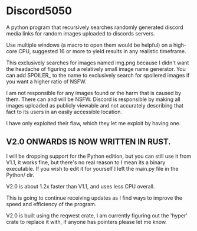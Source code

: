 # Discord5050
A python program that recursively searches randomly generated discord media links for random images uploaded to discords servers.

Use multiple windows (a macro to open them would be helpful) on a high-core CPU, suggested 16 or more to yield results in any realistic timeframe.

This exclusively searches for images named img.png because I didn't want the headache of figuring out a relatively small image name generator. You can add SPOILER_ to the name to exclusively search for spoilered images if you want a higher ratio of NSFW.

I am not responsible for any images found or the harm that is caused by them. There can and will be NSFW. Discord is responsible by making all images uploaded as publicly viewable and not accurately describing that fact to its users in an easily accessible location.

I have only exploited their flaw, which they let me exploit by having one.

## V2.0 ONWARDS IS NOW WRITTEN IN RUST.
I will be dropping support for the Python edition, but you can still use it from V1.1, it works fine, but there's no real reason to I mean its a binary executable. If you wish to edit it for yourself I left the main.py file in the Python/ dir.

V2.0 is about 1.2x faster than V1.1, and uses less CPU overall.

This is going to continue receiving updates as I find ways to improve the speed and efficiency of the program.

V2.0 is built using the reqwest crate, I am currently figuring out the 'hyper' crate to replace it with, if anyone has pointers please let me know.
